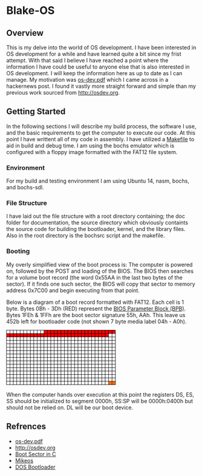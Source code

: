 # Blake-OS
## Overview
  This is my delve into the world of OS development. I have been interested in OS development for a while and have learned quite a bit since my frist attempt. With that said I believe I have reached a point where the information I have could be useful to anyone else that is also interested in OS development. I will keep the information here as up to date as I can manage. My motivation was [os-dev.pdf](http://www.cs.bham.ac.uk/~exr/lectures/opsys/10_11/lectures/os-dev.pdf) which I came across in a hackernews post. I found it vastly more straight forward and simple than my previous work sourced from http://osdev.org.

## Getting Started
  In the following sections I will describe my build process, the software I use, and the basic requirements to get the computer to execute our code. At this point I have writtent all of my code in assembly. I have utilized a [Makefile](https://github.com/arnoldblake/blake-os/blob/master/Makefile) to aid in build and debug time. I am using the bochs emulator which is configured with a floppy image formatted with the FAT12 file system.
  
### Environment
  For my build and testing environment I am using Ubuntu 14, nasm, bochs, and bochs-sdl.
  
### File Structure
  I have laid out the file structure with a root directory containing; the doc folder for documentation, the source directory which obviously containts the source code for building the bootloader, kernel, and the library files. Also in the root directory is the bochsrc script and the makefile.
  
### Booting
  My overly simplified view of the boot process is: The computer is powered on, followed by the POST and loading of the BIOS. The BIOS then searches for a volume boot record (the word 0x55AA in the last two bytes of the sector). If it finds one such sector, the BIOS will copy that sector to memory address 0x7C00 and begin executing from that point.
  
  Below is a diagram of a boot record formatted with FAT12. Each cell is 1 byte. Bytes 0Bh - 3Dh (RED) represent the [BIOS Parameter Block (BPB)](http://en.wikipedia.org/wiki/BIOS_parameter_block). Bytes 1FEh & 1FFh are the boot sector signature 55h, AAh. This leave us 452b left for bootloader code (not shown 7 byte media label 04h - A0h).
  
![Boot Sector Byte Diagram](https://github.com/arnoldblake/blake-os/blob/master/doc/images/boot_sector_byte.png)

  When the computer hands over execution at this point the registers DS, ES, SS should be initialized to segment 0000h, SS:SP will be 0000h:0400h but should not be relied on. DL will be our boot device.
  
## Refrences
* [os-dev.pdf](http://www.cs.bham.ac.uk/~exr/lectures/opsys/10_11/lectures/os-dev.pdf)
* http://osdev.org
* [Boot Sector in C](http://crimsonglow.ca/~kjiwa/x86-dos-boot-sector-in-c.html)
* [Mikeos](http://mikeos.sourceforge.net/)
* [DOS Bootloader](http://www.tburke.net/info/ntldr/bootsect.txt)
